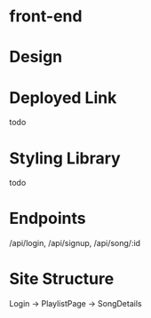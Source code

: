 # front-end

# Design
  # Deployed Link
  todo
  # Styling Library
  todo
# Endpoints
/api/login, /api/signup, /api/song/:id

# Site Structure 
Login -> PlaylistPage -> SongDetails